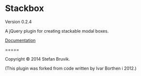 Stackbox 
========

Version 0.2.4

A jQuery plugin for creating stackable modal boxes.

[Documentation](http://stefan.codes/stackbox/ "Stackbox Documentation")



=====

Copyright © 2014 Stefan Bruvik.

(This plugin was forked from code written by Ivar Borthen i 2012.)
